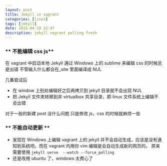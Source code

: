 ```yaml
---
layout: post
title: Jekyll in vagrant
categories: [linux]
tags: [jekyll]
date: 2015-04-19 22:47
description: jekyll vagrant polling fresh
---
```




### ** 不能编辑 css js**

在 vagrant 中启动本地 Jekyll
通过 Windows 上的 sublime 来编辑 css 的时候总是出错
不管输入什么都会在_site 里面编译成 NUL

几番尝试后

- 在 window 上别处编辑好之后再拷贝到 jekyll 目录就不会出现 NUL
- 把 Jekyll 文件夹转移到非 virtualbox 共享目录，即 linux 文件系统上编辑不会出错

对于一般的新建 post 没什么问题
只是修改 js，css 的时候就麻烦一些

### ** 不能自动更新 **
- 发现在 Windows 上编辑 vagrant 上的 jekyll 并不会自动生成，应该是没有通知到系统吧。而在 vagrant 内用你 vim 编辑是会自动生成新的网页的。
原来需要使用 `jekyll serve  --watch --force_polling`
- 还是改用 ubuntu 了，windows 太费心了

